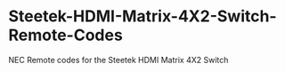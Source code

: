 # Steetek-HDMI-Matrix-4X2-Switch-Remote-Codes
NEC Remote codes for the Steetek HDMI Matrix 4X2 Switch
